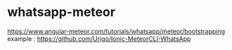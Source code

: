 # whatsapp-meteor
https://www.angular-meteor.com/tutorials/whatsapp/meteor/bootstrapping
example :
https://github.com/Urigo/Ionic-MeteorCLI-WhatsApp
